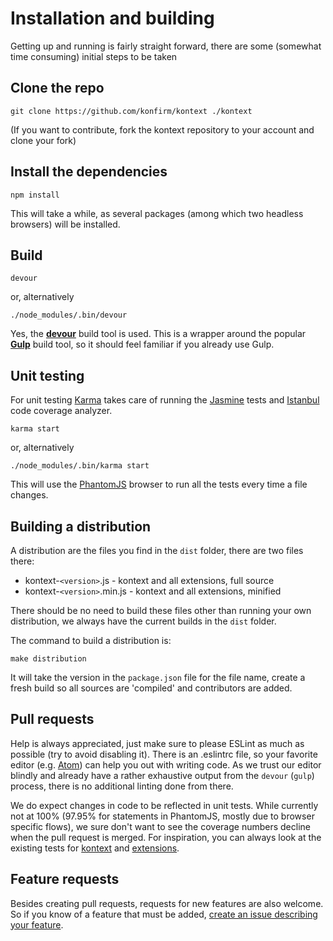 # Installation and building
Getting up and running is fairly straight forward, there are some (somewhat time consuming) initial steps to be taken

## Clone the repo
```
git clone https://github.com/konfirm/kontext ./kontext
```

(If you want to contribute, fork the kontext repository to your account and clone your fork)


## Install the dependencies
```
npm install
```

This will take a while, as several packages (among which two headless browsers) will be installed.


## Build
```
devour
```

or, alternatively

```
./node_modules/.bin/devour
```

Yes, the [**devour**](https://github.com/konfirm/devour-gulp) build tool is used. This is a wrapper around the popular [**Gulp**](http://gulpjs.com) build tool, so it should feel familiar if you already use Gulp.


## Unit testing
For unit testing [Karma](http://karma-runner.github.io) takes care of running the [Jasmine](http://jasmine.github.io) tests and [Istanbul](https://github.com/gotwarlost/istanbul) code coverage analyzer.

```
karma start
```

or, alternatively

```
./node_modules/.bin/karma start
```

This will use the [PhantomJS](http://phantomjs.org) browser to run all the tests every time a file changes.


## Building a distribution
A distribution are the files you find in the `dist` folder, there are two files there:
- kontext-`<version>`.js - kontext and all extensions, full source
- kontext-`<version>`.min.js - kontext and all extensions, minified

There should be no need to build these files other than running your own distribution, we always have the current builds in the `dist` folder.

The command to build a distribution is:

```
make distribution
```

It will take the version in the `package.json` file for the file name, create a fresh build so all sources are 'compiled' and contributors are added.


## Pull requests
Help is always appreciated, just make sure to please ESLint as much as possible (try to avoid disabling it). There is an .eslintrc file, so your favorite editor (e.g. [Atom](https://atom.io)) can help you out with writing code.
As we trust our editor blindly and already have a rather exhaustive output from the `devour` (`gulp`) process, there is no additional linting done from there.

We do expect changes in code to be reflected in unit tests. While currently not at 100% (97.95% for statements in PhantomJS, mostly due to browser specific flows), we sure don't want to see the coverage numbers decline when the pull request is merged.
For inspiration, you can always look at the existing tests for [kontext](../test/kontext) and [extensions](../test/kontext/extension).


## Feature requests
Besides creating pull requests, requests for new features are also welcome.
So if you know of a feature that must be added, [create an issue describing your feature](https://kon.fm/kontext/request-extension).
